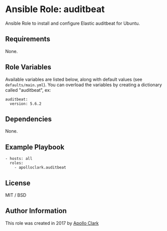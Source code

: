 # Ansible Role: auditbeat

Ansible Role to install and configure Elastic auditbeat for Ubuntu.


## Requirements

None.

## Role Variables

Available variables are listed below, along with default values (see `defaults/main.yml`).
You can overload the variables by creating a dictionary called "auditbeat", ex:

    auditbeat:
      version: 5.6.2

## Dependencies

None.

## Example Playbook

    - hosts: all
      roles:
        - apolloclark.auditbeat

## License

MIT / BSD

## Author Information

This role was created in 2017 by [Apollo Clark](https://www.apolloclark.com/)
